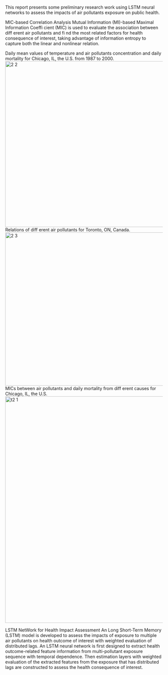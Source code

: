 This report presents some preliminary research work using LSTM neural networks to assess the impacts of air pollutants exposure on public health.

MIC-based Correlation Analysis
Mutual Information (MI)-based Maximal Information Coeffi cient (MIC) is used to evaluate the association between diff erent air pollutants and fi nd the most related factors for health consequence of interest, taking advantage of information entropy to capture both the linear and nonlinear relation.

 Daily mean values of temperature and air pollutants concentration and daily mortality for Chicago, IL, the U.S. from 1987 to 2000.
<img width="574" height="530" alt="2 2" src="https://github.com/user-attachments/assets/fdd78ca5-32fd-4222-ab5e-cde8ba0a040b" />
 Relations of diff erent air pollutants for Toronto, ON, Canada.
<img width="571" height="490" alt="2 3" src="https://github.com/user-attachments/assets/326ceef5-f501-43fd-a965-d03d0b7268ad" />
 MICs between air pollutants and daily mortality from diff erent causes for Chicago, IL, the U.S. 
<img width="532" height="724" alt="t2 1" src="https://github.com/user-attachments/assets/fe74bfaf-c95d-4373-ab3f-ee049ae81236" />

LSTM NetWork for Health Impact Assessment
An Long Short-Term Memory (LSTM) model is developed to assess the impacts of exposure to multiple air pollutants on health outcome of interest with weighted evaluation of distributed lags. An LSTM neural network is first designed to extract health outcome-related feature information from multi-pollutant exposure sequence with temporal dependence. Then estimation layers with weighted evaluation of the extracted features from the exposure that has distributed lags are constructed to assess the health consequence of interest.

